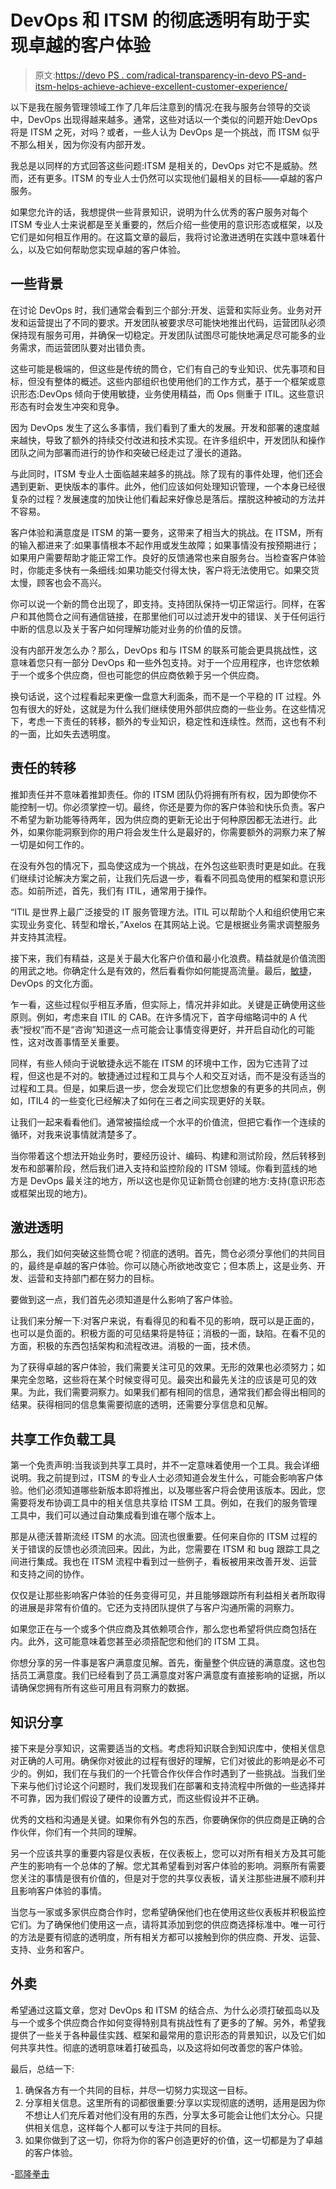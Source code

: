 # DevOps 和 ITSM 的彻底透明有助于实现卓越的客户体验

> 原文:[https://devo PS . com/radical-transparency-in-devo PS-and-itsm-helps-achieve-achieve-excellent-customer-experience/](https://devops.com/radical-transparency-in-devops-and-itsm-helps-achieve-excellent-customer-experience/)

以下是我在服务管理领域工作了几年后注意到的情况:在我与服务台领导的交谈中，DevOps 出现得越来越多。通常，这些对话以一个类似的问题开始:DevOps 将是 ITSM 之死，对吗？或者，一些人认为 DevOps 是一个挑战，而 ITSM 似乎不那么相关，因为你没有内部开发。

我总是以同样的方式回答这些问题:ITSM 是相关的，DevOps 对它不是威胁。然而，还有更多。ITSM 的专业人士仍然可以实现他们最相关的目标——卓越的客户服务。

如果您允许的话，我想提供一些背景知识，说明为什么优秀的客户服务对每个 ITSM 专业人士来说都是至关重要的，然后介绍一些使用的意识形态或框架，以及它们是如何相互作用的。在这篇文章的最后，我将讨论激进透明在实践中意味着什么，以及它如何帮助您实现卓越的客户体验。

## **一些背景**

在讨论 DevOps 时，我们通常会看到三个部分:开发、运营和实际业务。业务对开发和运营提出了不同的要求。开发团队被要求尽可能快地推出代码，运营团队必须保持现有服务可用，并确保一切稳定。开发团队试图尽可能快地满足尽可能多的业务需求，而运营团队要对出错负责。

这些可能是极端的，但这些是传统的筒仓，它们有自己的专业知识、优先事项和目标，但没有整体的概述。这些内部组织也使用他们的工作方式，基于一个框架或意识形态:DevOps 倾向于使用敏捷，业务使用精益，而 Ops 侧重于 ITIL。这些意识形态有时会发生冲突和竞争。

因为 DevOps 发生了这么多事情，我们看到了重大的发展。开发和部署的速度越来越快，导致了额外的持续交付改进和技术实现。在许多组织中，开发团队和操作团队之间为部署而进行的协作和突破已经走过了漫长的道路。

与此同时，ITSM 专业人士面临越来越多的挑战。除了现有的事件处理，他们还会遇到更新、更快版本的事件。此外，他们应该如何处理知识管理，一个本身已经很复杂的过程？发展速度的加快让他们看起来好像总是落后。摆脱这种被动的方法并不容易。

客户体验和满意度是 ITSM 的第一要务，这带来了相当大的挑战。在 ITSM，所有的输入都进来了:如果事情根本不起作用或发生故障；如果事情没有按预期进行；如果用户需要帮助才能正常工作。良好的反馈通常也来自服务台。当检查客户体验时，你能走多快有一条细线:如果功能交付得太快，客户将无法使用它。如果交货太慢，顾客也会不高兴。

你可以说一个新的筒仓出现了，即支持。支持团队保持一切正常运行。同样，在客户和其他筒仓之间有通信链接，在那里他们可以过滤开发中的错误、关于任何运行中断的信息以及关于客户如何理解功能对业务的价值的反馈。

没有内部开发怎么办？那么，DevOps 和与 ITSM 的联系可能会更具挑战性，这意味着您只有一部分 DevOps 和一些外包支持。对于一个应用程序，也许您依赖于一个或多个供应商，但也可能您的供应商依赖于另一个供应商。

换句话说，这个过程看起来更像一盘意大利面条，而不是一个平稳的 IT 过程。外包有很大的好处，这就是为什么我们继续使用外部供应商的一些业务。在这些情况下，考虑一下责任的转移，额外的专业知识，稳定性和连续性。然而，这也有不利的一面，比如失去透明度。

## **责任的转移**

推卸责任并不意味着推卸责任。你的 ITSM 团队仍将拥有所有权，因为即使你不能控制一切。你必须掌控一切。最终，你还是要为你的客户体验和快乐负责。客户不希望为新功能等待两年，因为供应商的更新无论出于何种原因都无法进行。此外，如果你能洞察到你的用户将会发生什么是最好的，你需要额外的洞察力来了解一切是如何工作的。

在没有外包的情况下，孤岛使这成为一个挑战，在外包这些职责时更是如此。在我们继续讨论解决方案之前，让我们先后退一步，看看不同孤岛使用的框架和意识形态。如前所述，首先，我们有 ITIL，通常用于操作。

“ITIL 是世界上最广泛接受的 IT 服务管理方法。ITIL 可以帮助个人和组织使用它来实现业务变化、转型和增长，”Axelos 在其网站上说。它是根据业务需求调整服务并支持其流程。

接下来，我们有精益，这是关于最大化客户价值和最小化浪费。精益就是价值流图的用武之地。你确定什么是有效的，然后看看你如何能提高流量。最后，[敏捷](https://devops.com/are-your-development-processes-truly-agile/)，DevOps 的文化方面。

乍一看，这些过程似乎相互矛盾，但实际上，情况并非如此。关键是正确使用这些原则。例如，考虑来自 ITIL 的 CAB。在许多情况下，首字母缩略词中的 A 代表“授权”而不是“咨询”知道这一点可能会让事情变得更好，并开启自动化的可能性，这对改善事情至关重要。

同样，有些人倾向于说敏捷永远不能在 ITSM 的环境中工作，因为它违背了过程，但这也是不对的。敏捷通过过程和工具与个人和交互对话，而不是没有适当的过程和工具。但是，如果后退一步，您会发现它们比您想象的有更多的共同点，例如，ITIL4 的一些变化已经解决了如何在三者之间实现更好的关联。

让我们一起来看看他们。通常被描绘成一个水平的价值流，但把它看作一个连续的循环，对我来说事情就清楚多了。

当你带着这个想法开始业务时，要经历设计、编码、构建和测试阶段，然后转移到发布和部署阶段，然后我们进入支持和监控阶段的 ITSM 领域。你看到蓝线的地方是 DevOps 最关注的地方，所以这也是你见证新筒仓创建的地方:支持(意识形态或框架出现的地方)。

## **激进透明**

那么，我们如何突破这些筒仓呢？彻底的透明。首先，筒仓必须分享他们的共同目的，最终是卓越的客户体验。你可以随心所欲地改变它；但本质上，这是业务、开发、运营和支持部门都在努力的目标。

要做到这一点，我们首先必须知道是什么影响了客户体验。

让我们来分解一下:对客户来说，有看得见的和看不见的影响，既可以是正面的，也可以是负面的。积极方面的可见结果将是特征；消极的一面，缺陷。在看不见的方面，积极的东西包括架构和流程改进。消极的一面，技术债。

为了获得卓越的客户体验，我们需要关注可见的效果。无形的效果也必须努力；如果完全忽略，这些将在某个时候变得可见。最突出和最先关注的应该是可见的效果。为此，我们需要洞察力。如果我们都有相同的信息，通常我们都会得出相同的结果。获得相同的信息集需要彻底的透明，还需要分享信息和见解。

## **共享工作负载工具**

第一个免责声明:当我谈到共享工具时，并不一定意味着使用一个工具。我会详细说明。我之前提到过，ITSM 的专业人士必须知道会发生什么，可能会影响客户体验。他们必须知道哪些新版本即将推出，以及哪些客户将会使用该版本。因此，您需要将发布协调工具中的相关信息共享给 ITSM 工具。例如，在我们的服务管理工具中，我们可以通过自动集成看到谁在哪个版本上。

那是从德沃普斯流经 ITSM 的水流。回流也很重要。任何来自你的 ITSM 过程的关于错误的反馈也必须流回来。因此，为此，您需要在 ITSM 和 bug 跟踪工具之间进行集成。我也在 ITSM 流程中看到过一些例子，看板被用来改善开发、运营和支持之间的协作。

仅仅是让那些影响客户体验的任务变得可见，并且能够跟踪所有利益相关者所取得的进展是非常有价值的。它还为支持团队提供了与客户沟通所需的洞察力。

如果您正在与一个或多个供应商及其依赖项合作，那么您也希望将供应商包括在内。此外，这可能意味着您甚至必须搭配您和他们的 ITSM 工具。

你想分享的另一件事是客户满意度见解。首先，衡量整个供应链的满意度。这也包括员工满意度。我们已经看到了员工满意度对客户满意度有直接影响的证据，所以请确保您拥有所有这些可用且有洞察力的数据。

## **知识分享**

接下来是分享知识，这需要适当的文档。考虑将知识联合到知识库中，使相关信息对正确的人可用。确保你对彼此的过程有很好的理解，它们对彼此的影响是必不可少的。例如，我们在与我们的一个托管合作伙伴合作时遇到了一些挑战。当我们坐下来与他们讨论这个问题时，我们发现我们在部署和支持流程中所做的一些选择并不可靠，因为我们假设了硬件的设置方式，而这些假设并不正确。

优秀的文档和沟通是关键。如果你有外包的东西，你要确保你的供应商是正确的合作伙伴，你们有一个共同的理解。

另一个应该共享的重要内容是仪表板，在仪表板上，您可以对所有相关方及其可能产生的影响有一个总体的了解。您尤其希望看到对客户体验的影响。洞察所有需要您关注的事情是很有价值的，但是对于您的共享仪表板，请关注那些进展不顺利并且影响客户体验的事情。

当您与一家或多家供应商合作时，您希望确保他们也在使用这些仪表板并积极监控它们。为了确保他们使用这一点，请将其添加到您的供应商选择标准中。唯一可行的方法是要有彻底的透明度，所有相关方都可以接触到你的供应商、开发、运营、支持、业务和客户。

## **外卖**

希望通过这篇文章，您对 DevOps 和 ITSM 的结合点、为什么必须打破孤岛以及与一个或多个供应商合作如何变得特别具有挑战性有了更多的了解。另外，希望我提供了一些关于各种最佳实践、框架和最常用的意识形态的背景知识，以及它们如何共享共性。彻底的透明意味着打破孤岛，以及这将如何改善您的客户体验。

最后，总结一下:

1.  确保各方有一个共同的目标，并尽一切努力实现这一目标。
2.  分享相关信息。这里所有的词都很重要:分享以实现彻底的透明，适用是因为你不想让人们充斥着对他们没有用的东西，分享太多可能会让他们太分心。只提供相关信息，这样每个人都可以专注于共同的目标。
3.  如果你做到了这一切，你将为你的客户创造更好的价值，这一切都是为了卓越的客户体验。

-[耶隆拳击](https://devops.com/author/jeroen-boks/)